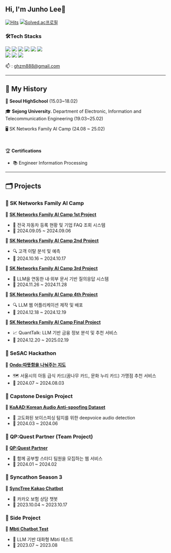<h2> Hi, I'm Junho Lee🙂 </h2> 

[![Hits](https://hits.seeyoufarm.com/api/count/incr/badge.svg?url=https%3A%2F%2Fgithub.com%2FLanvizu&count_bg=%2379C83D&title_bg=%23555555&icon=github.svg&icon_color=%23E7E7E7&title=hits&edge_flat=false)](https://hits.seeyoufarm.com) [![Solved.ac프로필](http://mazassumnida.wtf/api/mini/generate_badge?boj=ghzm777)](https://solved.ac/ghzm777)
<h3> 🛠️Tech Stacks </h3> 

<img src="https://img.shields.io/badge/java-007396?style=flat&logo=OpenJDK&logoColor=white"> <img src="https://img.shields.io/badge/Python-3776AB?style=flat&logo=Python&logoColor=white"> <img src="https://img.shields.io/badge/springboot-6DB33F?style=flat&logo=springboot&logoColor=white"> <img src="https://img.shields.io/badge/django-092E20?style=flat&logo=django&logoColor=white"> <img src="https://img.shields.io/badge/React-61DAFB?style=flat&logo=React&logoColor=white"> <img src="https://img.shields.io/badge/MySQL-4479A1?style=flat&logo=MySQL&logoColor=white">
<br>
<img src="https://img.shields.io/badge/Amazon%20EC2-FF9900?style=flat&logo=Amazon%20EC2&logoColor=white"> <img src="https://img.shields.io/badge/docker-%230db7ed.svg?style=flat&logo=docker&logoColor=white"> <img src="https://img.shields.io/badge/nginx-%23009639.svg?style=flat&logo=nginx&logoColor=white">

📫 : ghzm888@gmail.com

---

## 🧾 My History

🏫 **Seoul HighSchool** (15.03~18.02)

🎓 **Sejong University.** Department of Electronic, Information and Telecommunication Engineering (19.03~25.02)

🖥️ SK Networks Family AI Camp (24.08 ~ 25.02)

<br>

🏆 **Certifications**
- 📚 Engineer Information Processing

---

## 🗂 Projects  

### 🔷 SK Networks Family AI Camp

📌 **[SK Networks Family AI Camp 1st Project](https://github.com/SKNETWORKS-FAMILY-AICAMP/SKN05-1nd-2Team)**  
   - 🚗 전국 자동차 등록 현황 및 기업 FAQ 조회 시스템  
   - 📅 2024.09.05 ~ 2024.09.06

📌 **[SK Networks Family AI Camp 2nd Project](https://github.com/SKNETWORKS-FAMILY-AICAMP/SKN05-2ST-4TEAM)**  
   - 🔍 고객 이탈 분석 및 예측  
   - 📅 2024.10.16 ~ 2024.10.17

📌 **[SK Networks Family AI Camp 3rd Project](https://github.com/SKNETWORKS-FAMILY-AICAMP/SKN05-3RD-4TEAM)**  
   - 📄 LLM을 연동한 내·외부 문서 기반 질의응답 시스템  
   - 📅 2024.11.26 ~ 2024.11.28

📌 **[SK Networks Family AI Camp 4th Project](https://github.com/SKNETWORKS-FAMILY-AICAMP/SKN05-4TH-4TEAM)**  
   - 🔍 LLM 웹 어플리케이션 제작 및 배포 
   - 📅 2024.12.18 ~ 2024.12.19

📌 **[SK Networks Family AI Camp Final Project](https://github.com/Lanvizu/SKN05_Final)**  
   - 📈 QuantTalk: LLM 기반 금융 정보 분석 및 추천 서비스
   - 📅 2024.12.20 ~ 2025.02.19

### 🔷 SeSAC Hackathon

📌 **[Ondo:따뜻함을 나눠주는 지도](https://github.com/Lanvizu/Ondo)**
   - 🗺️ 서울시의 아동 급식 카드(꿈나무 카드, 문화 누리 카드) 가맹점 추천 서비스
   - 📅 2024.07 ~ 2024.08.03

### 🔷 Capstone Design Project

📌 **[KoAAD:Korean Audio Anti-spoofing Dataset](https://github.com/Lanvizu/KoAAD)**
   - 📵 고도화된 보이스피싱 탐지를 위한 deepvoice audio detection
   - 📅 2024.03 ~ 2024.06

### 🔷 QP:Quest Partner (Team Project)

📌 **[QP:Quest Partner](https://github.com/Lanvizu/QP_Backend)**
   - 📖 함께 공부할 스터디 팀원을 모집하는 웹 서비스
   - 📅 2024.01 ~ 2024.02

### 🔷 Syncathon Season 3

📌 **[SyncTree Kakao Chatbot](https://github.com/Lanvizu/SyncTree_kakao_chatbot)**
   - 💬 카카오 보험 상담 챗봇
   - 📅 2023.10.04 ~ 2023.10.17

### 🔷 Side Project

📌 **[Mbti Chatbot Test](https://github.com/Lanvizu/Chatbot_Mbti_Test)**
   - 🤖 LLM 기반 대화형 Mbti 테스트
   - 📅 2023.07 ~ 2023.08









<br>

